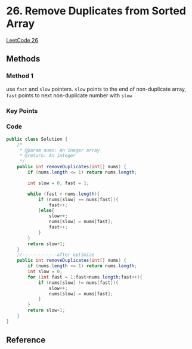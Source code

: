 # 26. Remove Duplicates from Sorted Array

[LeetCode 26](https://leetcode.com/problems/remove-duplicates-from-sorted-array/)

## Methods

### Method 1

use `fast` and `slow` pointers. `slow` points to the end of non-duplicate array, `fast` points to next non-duplicate number with `slow`

### Key Points


### Code

```java
public class Solution {
    /*
     * @param nums: An ineger array
     * @return: An integer
     */
    public int removeDuplicates(int[] nums) {
        if (nums.length <= 1) return nums.length;

        int slow = 0, fast = 1;

        while (fast < nums.length){
            if (nums[slow] == nums[fast]){
                fast++;
            }else{
                slow++;
                nums[slow] = nums[fast];
                fast++;
            }
        }
        return slow+1;
    }
    //-------------after optimize
    public int removeDuplicates(int[] nums) {
        if (nums.length <= 1) return nums.length;
        int slow = 0;
        for (int fast = 1;fast<nums.length;fast++){
            if (nums[slow] != nums[fast]){
                slow++;
                nums[slow] = nums[fast];
            }
        }
        return slow+1;
    }
}
```


## Reference